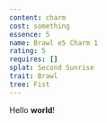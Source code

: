 ```yaml
---
content: charm
cost: something
essence: 5
name: Brawl e5 Charm 1
rating: 5
requires: []
splat: Second Sunrise
trait: Brawl
tree: Fist
---
```


Hello **world**!
